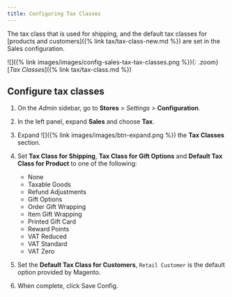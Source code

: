 ```yaml
---
title: Configuring Tax Classes
---
```


The tax class that is used for shipping, and the default tax classes for [products and customers]({% link tax/tax-class-new.md %}) are set in the Sales configuration.

![]({% link images/images/config-sales-tax-tax-classes.png %}){: .zoom}
[_Tax Classes_]({% link tax/tax-class.md %})

## Configure tax classes

1. On the _Admin_ sidebar, go to **Stores** > _Settings_ > **Configuration**.

1. In the left panel, expand **Sales** and choose **Tax**.

1. Expand ![]({% link images/images/btn-expand.png %}) the **Tax Classes** section.

1. Set **Tax Class for Shipping**, **Tax Class for Gift Options** and **Default Tax Class for Product** to one of the following:

    - None
    - Taxable Goods
    - Refund Adjustments
    - Gift Options
    - Order Gift Wrapping
    - Item Gift Wrapping
    - Printed Gift Card
    - Reward Points
    - VAT Reduced
    - VAT Standard
    - VAT Zero

1. Set the **Default Tax Class for Customers**, `Retail Customer` is the default option provided by Magento.

1. When complete, click <span class="btn">Save Config</span>.
